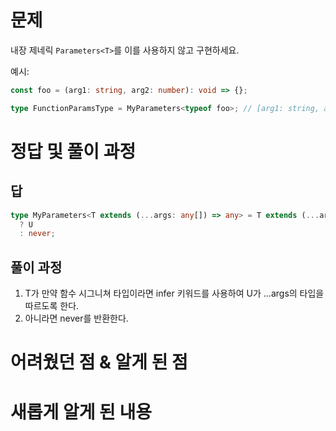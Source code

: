 # 문제

내장 제네릭 `Parameters<T>`를 이를 사용하지 않고 구현하세요.

예시:

```ts
const foo = (arg1: string, arg2: number): void => {};

type FunctionParamsType = MyParameters<typeof foo>; // [arg1: string, arg2: number]
```

# 정답 및 풀이 과정

## 답

```ts
type MyParameters<T extends (...args: any[]) => any> = T extends (...args: infer U) => any
  ? U
  : never;
```

## 풀이 과정

1. T가 만약 함수 시그니쳐 타입이라면 infer 키워드를 사용하여 U가 ...args의 타입을 따르도록 한다.
2. 아니라면 never를 반환한다.

# 어려웠던 점 & 알게 된 점

# 새롭게 알게 된 내용
